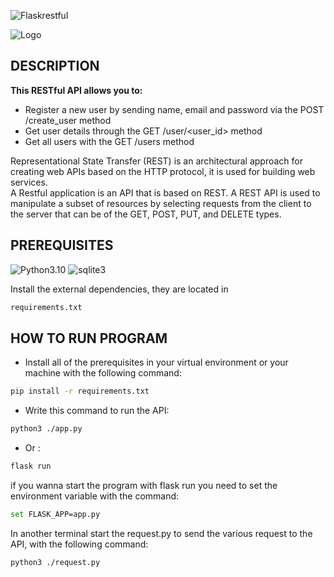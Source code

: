 ![Flaskrestful](https://cdn.discordapp.com/attachments/733391066136313879/1160249107680604271/FLASK_restful.png?ex=6533f92f&is=6521842f&hm=ecb6362d4e2e3e668e8f11dad557de972965e63a46d97258445737388dde9d17&)

![Logo](https://img.shields.io/badge/Created%20by-GabryWasTaken-red)
## DESCRIPTION
**This RESTful API allows you to:**
* Register a new user by sending name, email and password via the POST /create_user method
* Get user details through the GET /user/<user_id> method
* Get all users with the GET /users method

Representational State Transfer (REST) is an architectural approach for creating web APIs based on the HTTP protocol, it is used for building web services. \
A Restful application is an API that is based on REST. A REST API is used to manipulate a subset of resources by selecting requests from the client to the server that can be of the GET, POST, PUT, and DELETE types.

## PREREQUISITES

![Python3.10](https://img.shields.io/badge/Install-Python%203.10%20or%20greater-blue?link=https%3A%2F%2Fwww.python.org%2Fdownloads%2F) ![sqlite3](https://img.shields.io/badge/install-SQLite3-orange)

Install the external dependencies, they are located in
```bash
requirements.txt
```
## HOW TO RUN PROGRAM

* Install all of the prerequisites in your virtual environment or your machine with the following command:
```bash
pip install -r requirements.txt
```
* Write this command to run the API:
```bash
python3 ./app.py
``` 
* Or : 
```bash
flask run
``` 
if you wanna start the program with flask run you need to set the environment variable with the command:
```bash
set FLASK_APP=app.py
``` 
In another terminal start the request.py to send the various request to the API, with the following command:
```bash
python3 ./request.py
``` 




